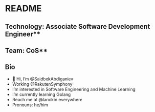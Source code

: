 # README

## Technology: Associate Software Development Engineer**
## Team: CoS**

## Bio
- 👋 Hi, I’m @SaidbekAbdiganiev
- Working @RakutenSymphony
- I’m interested in Software Engineering and Machine Learning
- I’m currently learning Golang
- Reach me at @laroikin everywhere
- Pronouns: he/him

<!---
SaidbekAbdiganiev/SaidbekAbdiganiev is a ✨ special ✨ repository because its `README.md` (this file) appears on your GitHub profile.
You can click the Preview link to take a look at your changes.
--->
